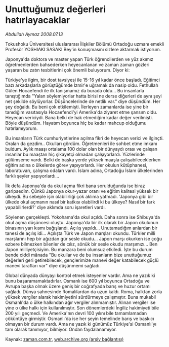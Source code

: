 # Unuttuğumuz değerleri hatırlayacaklar

*Abdullah Aymaz 2008.07.13*

<tr><td class="metin" colspan="2" style="padding-top: 20px; padding-left: 5px; padding-right: 10px;">Tokushoku  Üniversitesi uluslararası İlişkiler Bölümü Ortadoğu uzmanı emekli Profesör YOSHIAKI  SASAKI Bey'in konuşmasını sizlere aktarmak istiyorum.</td></tr><tr><td class="metin" colspan="2" style="padding-top: 20px; padding-left: 5px; padding-right: 10px;"><p>Japonya'da doktora ve master yapan Türk öğrencilerden ve yüz akımız öğretmenlerden bahsederken heyecanlanan ve zaman zaman gözleri yaşaran bu zatın tesbitlerini çok önemli buluyorum. Diyor ki: 
<p>Türkiye'ye ilgim, bir dost tavsiyesi ile 15-16 yıl kadar önce başladı. Eğitimci bazı arkadaşlarla görüştüğümde İzmir'e uğramak da nasip oldu. Fethullah Gülen Hocaefendi ile ilk tanışmamız da burada oldu... Bu insanlarla tanıştığımda "Yalan söylemiyorlar hatta birisi ne derse diğerleri de aynı şeyi net şekilde söylüyorlar. Düşüncelerinde de netlik var." diye düşündüm. Her şey doğaldı. Bu beni çok etkilemişti. İlerleyen zamanlarda ise yine bir tanıdığım vasıtasıyla Hocaefendi'yi Amerika'da ziyaret etme şansım oldu. Heyecan vericiydi. Bana belki de hak etmediğim kadar değer verilmişti. Böyle düşündüm. Hayatım boyunca hiç bu kadar mahcup olduğumu hatırlamıyorum. 
<p>Bu insanların Türk cumhuriyetlerine açılma fikri de heyecan verici ve ilginçti. Oraları da gezdim.. Okulları gördüm. Öğretmenleri ile sohbet etme imkanı buldum. Aylık maaşı ortalama 100 dolar olan bir dünyaydı orası ve çalışan insanlar bu maaştan hiç şikayetçi olmadan çalşıyorlardı. Yüzlerinde gülümseme vardı. Belki de başka yerde yüksek maaşla çalışabileceklerken eğitim adına o ülkelerde görev yapıyorlardı. Her okulun kütüphanesi, laboratuvarı, çalışma odaları vardı. İslam adına, Ortadoğu İslam ülkelerinden farklı şeyler yapıyorlardı...
<p>İlk defa Japonya'da da okul açma fikri bana sorulduğunda ise biraz garipsedim. Çünkü Japonya okur-yazar oranı ve eğitim kalitesi yüksek bir ülkeydi. Bu sebeple işin olabilirliği çok aklıma yatmadı. 'Japonya gibi bir ülkede okul açmanın nasıl bir katkısı olabilirdi ki bu ülkeye? Nasıl bir fark yapabilirlerdi?' diye aklımda soru işaretleri vardı. 
<p>Söylenen gerçekleşti. Yokohama'da okul açıldı. Daha sonra ise Shibuya'da okul açma düşüncesi oluştu. Japonya'da bir ilk olarak bir Japon okulunun binasının yarı kısmı bağışlandı. Açılış yapıldı... Unutamadığım anlardan bir tanesi de açılış idi... Açılışta Türk ve Japon marşları okundu. Türkler milli marşlarını hep bir ağızdan gür sesle okudu... Japon marşı okurken ise çoğu ezbere bilmezken bilenler de cılız, sönük bir sesle okudu marşımızı... Ben Japon milliyetçisiyim. Bu manzara beni olumsuz etkiledi. İşte bu durum bende ciddi mânada "Bu okullar ve de bu insanların bize unuttuğumuz değerleri geri getirebilecek, gençlerimize manevi değer katabilecek güçlü manevi tarafları var" diye düşünmemi sağladı. 
<p>Global dünyada dünyayı kontrol etmek isteyenler vardır. Ama ne yazık ki bunu başaramamaktadırlar. Osmanlı ise 600 yıl boyunca Ortadoğu ve Avrupa başka olmak üzere geniş bir coğrafyada barış ve huzur ortamı sağladı. Dünya sahnesinde Romalılardan da uzun kaldı. Roma, halktan zorla yüksek vergiler alarak hakimiyetini sürdürmeye çalışmıştır. Buna mukabil Osmanlı'da o ülke halkından ağır vergiler alınmamıştır. Alınan vergiler ise yine o ülke halkı için kullanılmıştır. Son dönemlerdeki İngiliz hakimiyeti bile 200 yılı geçmedi. Ve Amerika'nın devri 100 yılını bile tamamlamadan çöküntüye girmiştir. Osmanlı'da ise her şeyin temelinde barış ve baskıcı olmayan bir durum vardı. Ama ne yazık ki günümüz Türkiye'si Osmanlı'yı tam olarak tanımıyor, bilmiyor. Ondan faydalanamıyor.<br/></p></p></p></p></p></p></td></tr>

Kaynak: [zaman.com.tr](http://zaman.com.tr/yazar.do?yazino=713326), [web.archive.org (arşiv bağlantısı)](http://web.archive.org/web/20080803140608/http://www.zaman.com.tr:80/yazar.do?yazino=713326)
